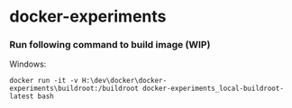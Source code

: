 # docker-experiments

### Run following command to build image (WIP)

Windows:
```
docker run -it -v H:\dev\docker\docker-experiments\buildroot:/buildroot docker-experiments_local-buildroot-latest bash
```